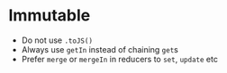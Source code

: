 # Immutable

- Do not use `.toJS()`
- Always use `getIn` instead of chaining `get`s
- Prefer `merge` or `mergeIn` in reducers to `set`, `update` etc
